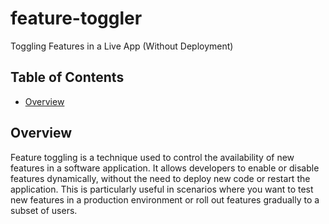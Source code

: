 # feature-toggler
Toggling Features in a Live App (Without Deployment)

## Table of Contents
- [Overview](#overview)

## Overview

Feature toggling is a technique used to control the availability of new features in a software application. It allows developers to enable or disable features dynamically, without the need to deploy new code or restart the application. This is particularly useful in scenarios where you want to test new features in a production environment or roll out features gradually to a subset of users.
